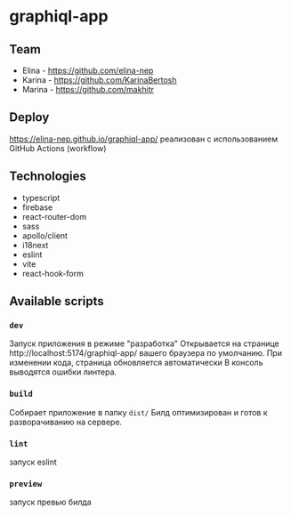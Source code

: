 # graphiql-app

## Team
- Elina - https://github.com/elina-nep
- Karina - https://github.com/KarinaBertosh
- Marina - https://github.com/makhitr

## Deploy
https://elina-nep.github.io/graphiql-app/
реализован с использованием GitHub Actions (workflow)

## Technologies
- typescript
- firebase
- react-router-dom
- sass
- apollo/client
- i18next
- eslint
- vite
- react-hook-form

## Available scripts

### `dev`
Запуск приложения в режиме "разработка" Открывается на странице http://localhost:5174/graphiql-app/ вашего браузера по умолчанию.
При изменении кода, страница обновляется автоматически В консоль выводятся ошибки линтера.

### `build`
Собирает приложение в папку `dist/`
Билд оптимизирован и готов к разворачиванию на сервере.

### `lint`
запуск eslint

### `preview`
запуск превью билда

